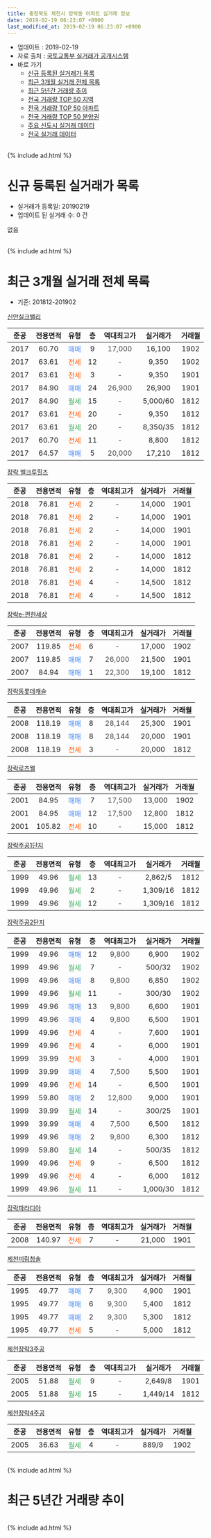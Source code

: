 ```yaml
---
title: 충청북도 제천시 장락동 아파트 실거래 정보
date: 2019-02-19 06:23:07 +0900
last_modified_at: 2019-02-19 06:23:07 +0900
---
```


* 업데이트 : 2019-02-19
* 자료 출처 : [국토교통부 실거래가 공개시스템](http://rt.molit.go.kr)
* 바로 가기
    * [신규 등록된 실거래가 목록](#신규-등록된-실거래가-목록)
    * [최근 3개월 실거래 전체 목록](#최근-3개월-실거래-전체-목록)
    * [최근 5년간 거래량 추이](#최근-5년간-거래량-추이)
    * [전국 거래량 TOP 50 지역](https://ayogom.github.io/apt-trade-info/최근-3개월-전국에서-가장-거래가-많이-발생한-지역)
    * [전국 거래량 TOP 50 아파트](https://ayogom.github.io/apt-trade-info/최근-3개월-전국에서-가장-거래가-많이-발생한-아파트)
    * [전국 거래량 TOP 50 분양권](https://ayogom.github.io/apt-trade-info/최근-3개월-전국에서-가장-거래가-많이-발생한-분양권)
    * [주요 신도시 실거래 데이터](https://ayogom.github.io/apt-trade-info/주요-신도시)
    * [전국 실거래 데이터](https://ayogom.github.io/apt-trade-info/전국)
<br>
{% include ad.html %}
<br>

# 신규 등록된 실거래가 목록
* 실거래가 등록일: 20190219
* 업데이트 된 실거래 수: 0 건

없음

<br>
{% include ad.html %}
<br>

# 최근 3개월 실거래 전체 목록
* 기준: 201812-201902


[신안실크밸리](https://search.naver.com/search.naver?query=%EC%B6%A9%EC%B2%AD%EB%B6%81%EB%8F%84+%EC%A0%9C%EC%B2%9C%EC%8B%9C+%EC%9E%A5%EB%9D%BD%EB%8F%99+%EC%8B%A0%EC%95%88%EC%8B%A4%ED%81%AC%EB%B0%B8%EB%A6%AC)

|준공|전용면적|유형|층|역대최고가|실거래가|거래월|
|:---:|:---:|:---:|:---:|:---:|:---:|:---:|
|2017|60.70|<span style="color:#4285f3">매매</span>|9|<span style="color:#444444">17,000</span>|16,100|1902|
|2017|63.61|<span style="color:#ff5a00">전세</span>|12|<span style="color:#444444">-</span>|9,350|1902|
|2017|63.61|<span style="color:#ff5a00">전세</span>|3|<span style="color:#444444">-</span>|9,350|1901|
|2017|84.90|<span style="color:#4285f3">매매</span>|24|<span style="color:#444444">26,900</span>|26,900|1901|
|2017|84.90|<span style="color:#34a853">월세</span>|15|<span style="color:#444444">-</span>|5,000/60|1812|
|2017|63.61|<span style="color:#ff5a00">전세</span>|20|<span style="color:#444444">-</span>|9,350|1812|
|2017|63.61|<span style="color:#34a853">월세</span>|20|<span style="color:#444444">-</span>|8,350/35|1812|
|2017|60.70|<span style="color:#ff5a00">전세</span>|11|<span style="color:#444444">-</span>|8,800|1812|
|2017|64.57|<span style="color:#4285f3">매매</span>|5|<span style="color:#444444">20,000</span>|17,210|1812|

[장락 엘크루힐즈](https://search.naver.com/search.naver?query=%EC%B6%A9%EC%B2%AD%EB%B6%81%EB%8F%84+%EC%A0%9C%EC%B2%9C%EC%8B%9C+%EC%9E%A5%EB%9D%BD%EB%8F%99+%EC%9E%A5%EB%9D%BD+%EC%97%98%ED%81%AC%EB%A3%A8%ED%9E%90%EC%A6%88)

|준공|전용면적|유형|층|역대최고가|실거래가|거래월|
|:---:|:---:|:---:|:---:|:---:|:---:|:---:|
|2018|76.81|<span style="color:#ff5a00">전세</span>|2|<span style="color:#444444">-</span>|14,000|1901|
|2018|76.81|<span style="color:#ff5a00">전세</span>|2|<span style="color:#444444">-</span>|14,000|1901|
|2018|76.81|<span style="color:#ff5a00">전세</span>|2|<span style="color:#444444">-</span>|14,000|1901|
|2018|76.81|<span style="color:#ff5a00">전세</span>|2|<span style="color:#444444">-</span>|14,000|1901|
|2018|76.81|<span style="color:#ff5a00">전세</span>|2|<span style="color:#444444">-</span>|14,000|1812|
|2018|76.81|<span style="color:#ff5a00">전세</span>|2|<span style="color:#444444">-</span>|14,000|1812|
|2018|76.81|<span style="color:#ff5a00">전세</span>|4|<span style="color:#444444">-</span>|14,500|1812|
|2018|76.81|<span style="color:#ff5a00">전세</span>|4|<span style="color:#444444">-</span>|14,500|1812|

[장락e-편한세상](https://search.naver.com/search.naver?query=%EC%B6%A9%EC%B2%AD%EB%B6%81%EB%8F%84+%EC%A0%9C%EC%B2%9C%EC%8B%9C+%EC%9E%A5%EB%9D%BD%EB%8F%99+%EC%9E%A5%EB%9D%BDe-%ED%8E%B8%ED%95%9C%EC%84%B8%EC%83%81)

|준공|전용면적|유형|층|역대최고가|실거래가|거래월|
|:---:|:---:|:---:|:---:|:---:|:---:|:---:|
|2007|119.85|<span style="color:#ff5a00">전세</span>|6|<span style="color:#444444">-</span>|17,000|1902|
|2007|119.85|<span style="color:#4285f3">매매</span>|7|<span style="color:#444444">26,000</span>|21,500|1901|
|2007|84.94|<span style="color:#4285f3">매매</span>|1|<span style="color:#444444">22,300</span>|19,100|1812|

[장락동롯데캐슬](https://search.naver.com/search.naver?query=%EC%B6%A9%EC%B2%AD%EB%B6%81%EB%8F%84+%EC%A0%9C%EC%B2%9C%EC%8B%9C+%EC%9E%A5%EB%9D%BD%EB%8F%99+%EC%9E%A5%EB%9D%BD%EB%8F%99%EB%A1%AF%EB%8D%B0%EC%BA%90%EC%8A%AC)

|준공|전용면적|유형|층|역대최고가|실거래가|거래월|
|:---:|:---:|:---:|:---:|:---:|:---:|:---:|
|2008|118.19|<span style="color:#4285f3">매매</span>|8|<span style="color:#444444">28,144</span>|25,300|1901|
|2008|118.19|<span style="color:#4285f3">매매</span>|8|<span style="color:#444444">28,144</span>|20,000|1901|
|2008|118.19|<span style="color:#ff5a00">전세</span>|3|<span style="color:#444444">-</span>|20,000|1812|

[장락로즈웰](https://search.naver.com/search.naver?query=%EC%B6%A9%EC%B2%AD%EB%B6%81%EB%8F%84+%EC%A0%9C%EC%B2%9C%EC%8B%9C+%EC%9E%A5%EB%9D%BD%EB%8F%99+%EC%9E%A5%EB%9D%BD%EB%A1%9C%EC%A6%88%EC%9B%B0)

|준공|전용면적|유형|층|역대최고가|실거래가|거래월|
|:---:|:---:|:---:|:---:|:---:|:---:|:---:|
|2001|84.95|<span style="color:#4285f3">매매</span>|7|<span style="color:#444444">17,500</span>|13,000|1902|
|2001|84.95|<span style="color:#4285f3">매매</span>|12|<span style="color:#444444">17,500</span>|12,800|1812|
|2001|105.82|<span style="color:#ff5a00">전세</span>|10|<span style="color:#444444">-</span>|15,000|1812|

[장락주공1단지](https://search.naver.com/search.naver?query=%EC%B6%A9%EC%B2%AD%EB%B6%81%EB%8F%84+%EC%A0%9C%EC%B2%9C%EC%8B%9C+%EC%9E%A5%EB%9D%BD%EB%8F%99+%EC%9E%A5%EB%9D%BD%EC%A3%BC%EA%B3%B51%EB%8B%A8%EC%A7%80)

|준공|전용면적|유형|층|역대최고가|실거래가|거래월|
|:---:|:---:|:---:|:---:|:---:|:---:|:---:|
|1999|49.96|<span style="color:#34a853">월세</span>|13|<span style="color:#444444">-</span>|2,862/5|1812|
|1999|49.96|<span style="color:#34a853">월세</span>|2|<span style="color:#444444">-</span>|1,309/16|1812|
|1999|49.96|<span style="color:#34a853">월세</span>|12|<span style="color:#444444">-</span>|1,309/16|1812|

[장락주공2단지](https://search.naver.com/search.naver?query=%EC%B6%A9%EC%B2%AD%EB%B6%81%EB%8F%84+%EC%A0%9C%EC%B2%9C%EC%8B%9C+%EC%9E%A5%EB%9D%BD%EB%8F%99+%EC%9E%A5%EB%9D%BD%EC%A3%BC%EA%B3%B52%EB%8B%A8%EC%A7%80)

|준공|전용면적|유형|층|역대최고가|실거래가|거래월|
|:---:|:---:|:---:|:---:|:---:|:---:|:---:|
|1999|49.96|<span style="color:#4285f3">매매</span>|12|<span style="color:#444444">9,800</span>|6,900|1902|
|1999|49.96|<span style="color:#34a853">월세</span>|7|<span style="color:#444444">-</span>|500/32|1902|
|1999|49.96|<span style="color:#4285f3">매매</span>|8|<span style="color:#444444">9,800</span>|6,850|1902|
|1999|49.96|<span style="color:#34a853">월세</span>|11|<span style="color:#444444">-</span>|300/30|1902|
|1999|49.96|<span style="color:#4285f3">매매</span>|13|<span style="color:#444444">9,800</span>|6,600|1901|
|1999|49.96|<span style="color:#4285f3">매매</span>|4|<span style="color:#444444">9,800</span>|6,500|1901|
|1999|49.96|<span style="color:#ff5a00">전세</span>|4|<span style="color:#444444">-</span>|7,600|1901|
|1999|49.96|<span style="color:#ff5a00">전세</span>|4|<span style="color:#444444">-</span>|6,000|1901|
|1999|39.99|<span style="color:#ff5a00">전세</span>|3|<span style="color:#444444">-</span>|4,000|1901|
|1999|39.99|<span style="color:#4285f3">매매</span>|4|<span style="color:#444444">7,500</span>|5,500|1901|
|1999|49.96|<span style="color:#ff5a00">전세</span>|14|<span style="color:#444444">-</span>|6,500|1901|
|1999|59.80|<span style="color:#4285f3">매매</span>|2|<span style="color:#444444">12,800</span>|9,000|1901|
|1999|39.99|<span style="color:#34a853">월세</span>|14|<span style="color:#444444">-</span>|300/25|1901|
|1999|39.99|<span style="color:#4285f3">매매</span>|4|<span style="color:#444444">7,500</span>|6,500|1812|
|1999|49.96|<span style="color:#4285f3">매매</span>|2|<span style="color:#444444">9,800</span>|6,300|1812|
|1999|59.80|<span style="color:#34a853">월세</span>|14|<span style="color:#444444">-</span>|500/35|1812|
|1999|49.96|<span style="color:#ff5a00">전세</span>|9|<span style="color:#444444">-</span>|6,500|1812|
|1999|49.96|<span style="color:#ff5a00">전세</span>|4|<span style="color:#444444">-</span>|6,000|1812|
|1999|49.96|<span style="color:#34a853">월세</span>|11|<span style="color:#444444">-</span>|1,000/30|1812|


<script async src="//pagead2.googlesyndication.com/pagead/js/adsbygoogle.js"></script>
<!-- 기본 -->
<ins class="adsbygoogle"
     style="display:block"
     data-ad-client="ca-pub-2446590836940007"
     data-ad-slot="1659523306"
     data-ad-format="auto"
     data-full-width-responsive="true"></ins>
<script>
(adsbygoogle = window.adsbygoogle || []).push({});
</script>


[장락파라디아](https://search.naver.com/search.naver?query=%EC%B6%A9%EC%B2%AD%EB%B6%81%EB%8F%84+%EC%A0%9C%EC%B2%9C%EC%8B%9C+%EC%9E%A5%EB%9D%BD%EB%8F%99+%EC%9E%A5%EB%9D%BD%ED%8C%8C%EB%9D%BC%EB%94%94%EC%95%84)

|준공|전용면적|유형|층|역대최고가|실거래가|거래월|
|:---:|:---:|:---:|:---:|:---:|:---:|:---:|
|2008|140.97|<span style="color:#ff5a00">전세</span>|7|<span style="color:#444444">-</span>|21,000|1901|

[제천미림청솔](https://search.naver.com/search.naver?query=%EC%B6%A9%EC%B2%AD%EB%B6%81%EB%8F%84+%EC%A0%9C%EC%B2%9C%EC%8B%9C+%EC%9E%A5%EB%9D%BD%EB%8F%99+%EC%A0%9C%EC%B2%9C%EB%AF%B8%EB%A6%BC%EC%B2%AD%EC%86%94)

|준공|전용면적|유형|층|역대최고가|실거래가|거래월|
|:---:|:---:|:---:|:---:|:---:|:---:|:---:|
|1995|49.77|<span style="color:#4285f3">매매</span>|7|<span style="color:#444444">9,300</span>|4,900|1901|
|1995|49.77|<span style="color:#4285f3">매매</span>|6|<span style="color:#444444">9,300</span>|5,400|1812|
|1995|49.77|<span style="color:#4285f3">매매</span>|2|<span style="color:#444444">9,300</span>|5,300|1812|
|1995|49.77|<span style="color:#ff5a00">전세</span>|5|<span style="color:#444444">-</span>|5,000|1812|

[제천장락3주공](https://search.naver.com/search.naver?query=%EC%B6%A9%EC%B2%AD%EB%B6%81%EB%8F%84+%EC%A0%9C%EC%B2%9C%EC%8B%9C+%EC%9E%A5%EB%9D%BD%EB%8F%99+%EC%A0%9C%EC%B2%9C%EC%9E%A5%EB%9D%BD3%EC%A3%BC%EA%B3%B5)

|준공|전용면적|유형|층|역대최고가|실거래가|거래월|
|:---:|:---:|:---:|:---:|:---:|:---:|:---:|
|2005|51.88|<span style="color:#34a853">월세</span>|9|<span style="color:#444444">-</span>|2,649/8|1901|
|2005|51.88|<span style="color:#34a853">월세</span>|15|<span style="color:#444444">-</span>|1,449/14|1812|

[제천장락4주공](https://search.naver.com/search.naver?query=%EC%B6%A9%EC%B2%AD%EB%B6%81%EB%8F%84+%EC%A0%9C%EC%B2%9C%EC%8B%9C+%EC%9E%A5%EB%9D%BD%EB%8F%99+%EC%A0%9C%EC%B2%9C%EC%9E%A5%EB%9D%BD4%EC%A3%BC%EA%B3%B5)

|준공|전용면적|유형|층|역대최고가|실거래가|거래월|
|:---:|:---:|:---:|:---:|:---:|:---:|:---:|
|2005|36.63|<span style="color:#34a853">월세</span>|4|<span style="color:#444444">-</span>|889/9|1902|


<br>
{% include ad.html %}
<br>

# 최근 5년간 거래량 추이


<div style="width:100%;">
    <canvas id="deal_progress" height="200"></canvas>
</div>

<script>
new Chart(document.getElementById("deal_progress"), {
    type: 'line',
    data: {
        labels: ['201402','201403','201404','201405','201406','201407','201408','201409','201410','201411','201412','201501','201502','201503','201504','201505','201506','201507','201508','201509','201510','201511','201512','201601','201602','201603','201604','201605','201606','201607','201608','201609','201610','201611','201612','201701','201702','201703','201704','201705','201706','201707','201708','201709','201710','201711','201712','201801','201802','201803','201804','201805','201806','201807','201808','201809','201810','201811','201812','201901','201902'],
        datasets: [{
            label: '매매',
            pointRadius: 1,
            data: [15, 25, 14, 24, 22, 23, 16, 19, 21, 13, 14, 10, 17, 17, 16, 18, 25, 12, 18, 17, 19, 13, 8, 11, 13, 15, 17, 21, 18, 18, 15, 11, 20, 8, 6, 7, 15, 14, 15, 13, 17, 20, 13, 16, 9, 15, 12, 16, 21, 23, 16, 11, 21, 13, 24, 25, 10, 11, 7, 9, 4],
            borderColor: "rgba(255, 201, 14, 1)",
            backgroundColor: "rgba(255, 201, 14, 0.5)",
            fill: false,
            lineTension: 0
        },{
            label: '전월세',
            pointRadius: 1,
            data: [16, 8, 12, 13, 10, 6, 11, 11, 14, 6, 9, 10, 10, 7, 6, 8, 9, 8, 7, 10, 11, 5, 12, 3, 9, 16, 15, 6, 9, 8, 9, 7, 8, 8, 6, 9, 14, 6, 12, 28, 34, 40, 44, 29, 43, 27, 40, 29, 15, 16, 12, 21, 17, 16, 31, 8, 11, 5, 19, 12, 5],
            borderColor: "rgba(0, 141, 185, 1)",
            backgroundColor: "rgba(0, 141, 185, 0.5)",
            fill: false,
            lineTension: 0
        }
        ]
    },
    options: {
        responsive: true,
        title: {
            display: false
        },
        tooltips: {
            mode: 'index',
            intersect: false
        },
        hover: {
            mode: 'nearest',
            intersect: true
        },
        scales: {
            xAxes: [{
                display: true,
                scaleLabel: {
                    display: true,
                    labelString: '년/월'
                }
            }],
            yAxes: [{
                display: true,
                ticks: {
                    suggestedMin: 0,
                },
                scaleLabel: {
                    display: true,
                    labelString: '실거래 수'
                }
            }]
        }
    }
});

</script>


<br>
{% include ad.html %}
<br>

